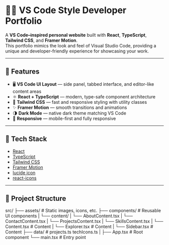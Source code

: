 # 🧑‍💻 VS Code Style Developer Portfolio

A **VS Code–inspired personal website** built with **React**, **TypeScript**, **Tailwind CSS**, and **Framer Motion**.  
This portfolio mimics the look and feel of Visual Studio Code, providing a unique and developer-friendly experience for showcasing your work.

---

## 🎯 Features

- 🖥️ **VS Code UI Layout** — side panel, tabbed interface, and editor-like content areas
- ⚛️ **React + TypeScript** — modern, type-safe component architecture
- 🎨 **Tailwind CSS** — fast and responsive styling with utility classes
- ✨ **Framer Motion** — smooth transitions and animations
- 🌗 **Dark Mode** — native dark theme matching VS Code
- 📱 **Responsive** — mobile-first and fully responsive

---

## 🚀 Tech Stack

- [React](https://reactjs.org/)
- [TypeScript](https://www.typescriptlang.org/)
- [Tailwind CSS](https://tailwindcss.com/)
- [Framer Motion](https://www.framer.com/motion/)
- [lucide icon](https://lucide.dev/)
- [react-icons](https://react-icons.github.io/react-icons/)

---

## 📁 Project Structure

src/
├── assets/ # Static images, icons, etc.
├── components/ # Reusable UI components
|     └── content/ 
|           └── AboutContent.tsx
|           └── ContactContent.tsx
|           └── ProjectsContent.tsx
|           └── SkillsContent.tsx
|     └── Content.tsx # Content
|     └── Explorer.tsx # Content
|     └── Sidebar.tsx # Content
├── data/ # projects.ts techIcons.ts
|
├── App.tsx # Root component
└── main.tsx # Entry point
